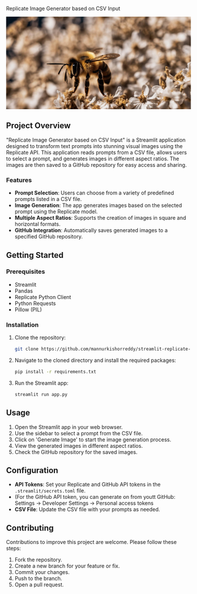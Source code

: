 Replicate Image Generator based on CSV Input



![Streamlit Replicate Image App](images/ME-Naics-7225-A-small-honey-bee-is-near-a_wide.jpg)

## Project Overview

"Replicate Image Generator based on CSV Input" is a Streamlit application designed to transform text prompts into stunning visual images using the Replicate API. This application reads prompts from a CSV file, allows users to select a prompt, and generates images in different aspect ratios. The images are then saved to a GitHub repository for easy access and sharing.

### Features

- **Prompt Selection**: Users can choose from a variety of predefined prompts listed in a CSV file.
- **Image Generation**: The app generates images based on the selected prompt using the Replicate model.
- **Multiple Aspect Ratios**: Supports the creation of images in square and horizontal formats.
- **GitHub Integration**: Automatically saves generated images to a specified GitHub repository.

## Getting Started

### Prerequisites

- Streamlit
- Pandas
- Replicate Python Client
- Python Requests
- Pillow (PIL)

### Installation

1. Clone the repository:
   ```bash
   git clone https://github.com/mannurkishorreddy/streamlit-replicate-img-app.git
   ```

2. Navigate to the cloned directory and install the required packages:
   ```bash
   pip install -r requirements.txt
   ```

3. Run the Streamlit app:
   ```bash
   streamlit run app.py
   ```

## Usage

1. Open the Streamlit app in your web browser.
2. Use the sidebar to select a prompt from the CSV file.
3. Click on 'Generate Image' to start the image generation process.
4. View the generated images in different aspect ratios.
5. Check the GitHub repository for the saved images.

## Configuration

- **API Tokens**: Set your Replicate and GitHub API tokens in the `.streamlit/secrets.toml` file.
- (For the GitHub API token, you can generate on from youtt GitHub: Settings -> Developer Settings -> Personal access tokens
- **CSV File**: Update the CSV file with your prompts as needed.

## Contributing

Contributions to improve this project are welcome. Please follow these steps:

1. Fork the repository.
2. Create a new branch for your feature or fix.
3. Commit your changes.
4. Push to the branch.
5. Open a pull request.
